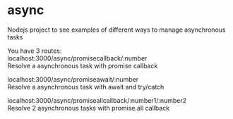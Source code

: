# async
Nodejs project to see examples of different ways to manage asynchronous tasks

You have 3 routes:<br/>
localhost:3000/async/promisecallback/:number<br/>
Resolve a asynchronous task with promise callback

localhost:3000/async/promiseawait/:number<br/>
Resolve a asynchronous task with await and try/catch

localhost:3000/async/promiseallcallback/:number1/:number2<br/>
Resolve 2 asynchronous tasks with promise.all callback
